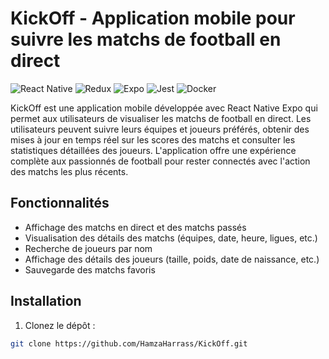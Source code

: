 # KickOff - Application mobile pour suivre les matchs de football en direct

![React Native](https://img.shields.io/badge/React%20Native-v0.64-blue)
![Redux](https://img.shields.io/badge/Redux-v4.1.0-purple)
![Expo](https://img.shields.io/badge/Expo-v44.0.0-green)
![Jest](https://img.shields.io/badge/Jest-v27.0.6-red)
![Docker](https://img.shields.io/badge/Docker-v20.10.8-blue)

KickOff est une application mobile développée avec React Native Expo qui permet aux utilisateurs de visualiser les matchs de football en direct. Les utilisateurs peuvent suivre leurs équipes et joueurs préférés, obtenir des mises à jour en temps réel sur les scores des matchs et consulter les statistiques détaillées des joueurs. L'application offre une expérience complète aux passionnés de football pour rester connectés avec l'action des matchs les plus récents.

## Fonctionnalités

- Affichage des matchs en direct et des matchs passés
- Visualisation des détails des matchs (équipes, date, heure, ligues, etc.)
- Recherche de joueurs par nom
- Affichage des détails des joueurs (taille, poids, date de naissance, etc.)
- Sauvegarde des matchs favoris

## Installation

1. Clonez le dépôt :

```bash
git clone https://github.com/HamzaHarrass/KickOff.git
```
